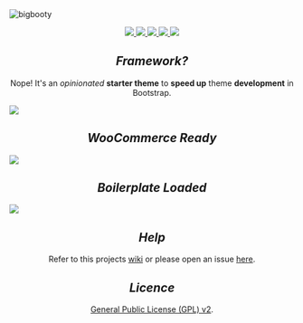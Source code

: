 <img src="http://pjhampton.com/bigbooty/banner.png" alt="bigbooty">

<p align="center">
  <a href="https://github.com/pjhampton/BigBooty/blob/master/licence">
    <img src="https://img.shields.io/badge/License-GPL--2.0+-brightgreen.svg?style=flat-square">
  </a>

  <a href="http://getbootstrap.com/">
    <img src="https://img.shields.io/badge/Bootstrap-v4.0.0%20(alpha.3)-6f5499.svg?style=flat-square">
  </a>

  <a href="http://wordpress.org/">
    <img src="https://img.shields.io/badge/WordPress-v4.6-00A0D2.svg?style=flat-square">
  </a>

  <a href="https://woothemes.com/woocommerce">
    <img src="https://img.shields.io/badge/WooCommerce-v2.6.4-A46497.svg?style=flat-square">
  </a>

  <a href="https://github.com/pjhampton/BigBooty/wiki">
    <img src="https://img.shields.io/badge/Docs-Github%20Wiki-ff69b4.svg?style=flat-square">
  </a>
</p>

<h2 align="center"><em>Framework?</em></h2> 

<p align="center">Nope! It's an <i>opinionated</i> <strong>starter theme</strong> to <strong>speed up</strong> theme <strong>development</strong> in Bootstrap.</p>

<image src="http://pjhampton.com/bigbooty/home_page.png">

<h2 align="center"><em color="#a46497">WooCommerce Ready</em></h2>

<image src="http://pjhampton.com/bigbooty/woocommerce.png">

<h2 align="center"><em>Boilerplate Loaded</em></h2>

<image src="http://pjhampton.com/bigbooty/admin_interface.png">

<h2 align="center"><em>Help</em></h2>

<p align="center">Refer to this projects <a href="https://github.com/pjhampton/BigBooty/wiki">wiki</a> or please open an issue <a href="https://gituhb.com/pjhampton/BigBooty/issues">here</a>.</p>

<h2 align="center"><em>Licence</em></h2>

<p align="center"><a href="https://github.com/pjhampton/BigBooty/blob/master/licence.md">General Public License (GPL) v2</a>.</p>
